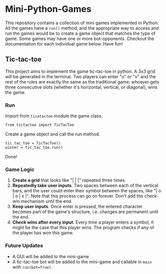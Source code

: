 # Mini-Python-Games

This repository contains a collection of mini games implemented in Python. All the games have a `run()` method, and the appropriate way to access and run the games would be to create a game object that matches the type of game. Some games may have one or more bot-opponents. Checkout the documentation for each individual game below. Have fun! 

## Tic-tac-toe 

This project aims to implement the game tic-tac-toe in python. A 3x3 grid will be generated in the terminal. Two players can enter "o" or "x" and the rest of the rules are exactly the same as the traditional game: whoever gets three consecutive slots (whether it's horizontal, vertical, or diagonal), wins the game. 

### Run 

Import from `ticatactoe` module the game class. 
```
from tictactoe import TicTacToe
```

Create a game object and call the run method. 
```
tic_tac_toe = TicTacToe()
winner = tic_tac_toe.run()
```
Done! 

### Game Logic 

1. **Create a grid** that looks like "|  |  |" repeated three times. 
2. **Repeatedly take user inputs**. Two spaces between each of the vertical bars, and the user could enter their symbol between the spaces, like "| o | o | x |". Note that this process can go on forever. Don't add the check-win mechanism until the end. 
3. **Keep user inputs**. Once enter is pressed, the entered character becomes part of the game's structure, i.e. changes are permanent until the end. 
4. **Check wins after every input**. Every time a player enters a symbol, it might be the case that this player wins. The program checks if any of the player has won this game. 

### Future Updates 
- A GUI will be added to the mini-game 
- A tic-tac-toe bot will be added to the mini-game and callable in `main` with `run(bot=True)`. 
